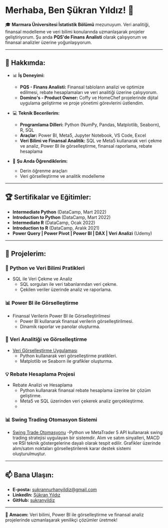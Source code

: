 # Merhaba, Ben Şükran Yıldız! 👋

🎓 **Marmara Üniversitesi İstatistik Bölümü** mezunuyum. Veri analitiği, finansal modelleme ve veri bilimi konularında uzmanlaşarak projeler geliştiriyorum. Şu anda **PQS'de Finans Analisti** olarak çalışıyorum ve finansal analizler üzerine yoğunlaşıyorum.

---

## 🌟 Hakkımda:
- 📊 **İş Deneyimi:**
  - **PQS - Finans Analisti:** Finansal tabloların analizi ve optimize edilmesi, rebate hesaplamaları ve veri analitiği üzerine çalışıyorum.
  - **Domino's - Product Owner:** Coffy ve HomeChef projelerinde dijital uygulama geliştirme ve proje yönetimi görevlerini üstlendim.

- 💻 **Teknik Becerilerim:**
  - **Programlama Dilleri:** Python (NumPy, Pandas, Matplotlib, Seaborn), R, SQL
  - **Araçlar:** Power BI, Meta5, Jupyter Notebook, VS Code, Excel
  - **Veri Bilimi ve Finansal Analitik:** SQL ve Meta5 kullanarak veri çekme ve analiz, Power BI ile görselleştirme, finansal raporlama, rebate hesaplama

- 🌱 **Şu Anda Öğrendiklerim:**
  - Derin öğrenme araçları 
  - Veri görselleştirme ve analitik modelleme

---

## 🏆 Sertifikalar ve Eğitimler:
- **Intermediate Python** (DataCamp, Mart 2022)  
- **Introduction to Python** (DataCamp, Mart 2022)  
- **Intermediate R** (DataCamp, Ocak 2022)  
- **Introduction to R** (DataCamp, Aralık 2021)  
- **Power Query | Power Pivot | Power BI | DAX | Veri Analizi** (Udemy)

---

## 📂 Projelerim:
### 🔢 **Python ve Veri Bilimi Pratikleri**
- SQL ile Veri Çekme ve Analiz
  - SQL sorguları ile veri tabanlarından veri çekme.
  - Çekilen veriler üzerinde analiz ve raporlama.

### 📊 **Power BI ile Görselleştirme**
- Finansal Verilerin Power BI ile Görselleştirilmesi
  - Power BI kullanarak finansal verilerin görselleştirilmesi.
  - Dinamik raporlar ve panolar oluşturma.

### 🔢 **Veri Analitiği ve Görselleştirme**
- [Veri Görselleştirme Uygulaması](https://github.com/sukranyildiz/Python-Veri-Bilim-Ogrenme)
  - Python kullanarak veri görselleştirme pratikleri.
  - Matplotlib ve Seaborn ile grafikler oluşturma.

### 💡 **Rebate Hesaplama Projesi**
- Rebate Analizi ve Hesaplama
  - Python kullanarak finansal rebate hesaplama üzerine bir çözüm geliştirme.
  - Meta5 ve SQL üzerinden veri çekerek analiz gerçekleştirme.
  - 
### 📊 **Swing Trading Otomasyon Sistemi**
- [Swing Trade Otomasyonu](https://github.com/sukranyildiz/metatrader5_swingtrade)
-Python ve MetaTrader 5 API kullanarak swing trading stratejisi uygulayan bir sistemdir. Alım ve satım sinyalleri, MACD ve RSI teknik göstergelerine dayalı olarak tespit edilir.
Grafikler üzerinde alım/satım noktaları görselleştirilerek karar destek sistemi oluşturulmuştur.
---

## 📫 Bana Ulaşın:
- **E-posta:** [sukrannurhanyildiz@gmail.com](mailto:sukrannurhanyildiz@gmail.com)
- **LinkedIn:** [Şükran Yıldız](https://www.linkedin.com/in/sukran-yildiz/)
- **GitHub:** [sukranyildiz](https://github.com/sukranyildiz)

---

🎯 **Amacım:** Veri bilimi, Power BI ile görselleştirme ve finansal analiz projelerinde uzmanlaşarak yenilikçi çözümler üretmek!
